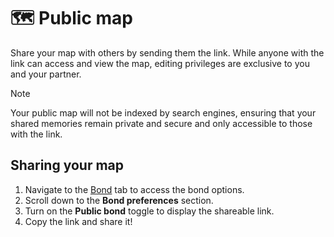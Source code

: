 # 🗺️ Public map

Share your map with others by sending them the link. While anyone with the link can access and view the map, editing privileges are exclusive to you and your partner.

> [!NOTE]
> Your public map will not be indexed by search engines, ensuring that your shared memories remain private and secure and only accessible to those with the link.

## Sharing your map

1. Navigate to the <a href="/app">Bond</a> tab to access the bond options.
2. Scroll down to the **Bond preferences** section.
3. Turn on the **Public bond** toggle to display the shareable link.
4. Copy the link and share it!
